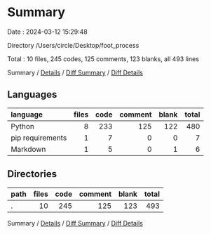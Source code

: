 # Summary

Date : 2024-03-12 15:29:48

Directory /Users/circle/Desktop/foot_process

Total : 10 files,  245 codes, 125 comments, 123 blanks, all 493 lines

Summary / [Details](details.md) / [Diff Summary](diff.md) / [Diff Details](diff-details.md)

## Languages
| language | files | code | comment | blank | total |
| :--- | ---: | ---: | ---: | ---: | ---: |
| Python | 8 | 233 | 125 | 122 | 480 |
| pip requirements | 1 | 7 | 0 | 0 | 7 |
| Markdown | 1 | 5 | 0 | 1 | 6 |

## Directories
| path | files | code | comment | blank | total |
| :--- | ---: | ---: | ---: | ---: | ---: |
| . | 10 | 245 | 125 | 123 | 493 |

Summary / [Details](details.md) / [Diff Summary](diff.md) / [Diff Details](diff-details.md)